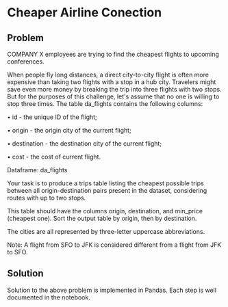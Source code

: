 # Cheaper Airline Conection
## Problem
COMPANY X employees are trying to find the cheapest flights to upcoming conferences.


When people fly long distances, a direct city-to-city flight is often more expensive than taking two flights with a stop in a hub city. Travelers might save even more money by breaking the trip into three flights with two stops. But for the purposes of this challenge, let's assume that no one is willing to stop three times. The table da_flights contains the following columns:

•   id - the unique ID of the flight;

•   origin - the origin city of the current flight;

•   destination - the destination city of the current flight;

•    cost - the cost of current flight.

Dataframe: da_flights

Your task is to produce a trips table listing the cheapest possible trips between all origin-destination pairs present in the dataset, considering routes with up to two stops.


This table should have the columns origin, destination, and min_price (cheapest one). Sort the output table by origin, then by destination.


The cities are all represented by three-letter uppercase abbreviations.


Note: A flight from SFO to JFK is considered different from a flight from JFK to SFO.

## Solution
Solution to the above problem is implemented in Pandas. Each step is well documented in the notebook.
